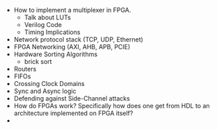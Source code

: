 * How to implement a multiplexer in FPGA. 
	* Talk about LUTs
	* Verilog Code
	* Timing Implications
* Network protocol stack (TCP, UDP, Ethernet)
* FPGA Networking (AXI, AHB, APB, PCIE)
* Hardware Sorting Algorithms
	* brick sort
* Routers
* FIFOs
* Crossing Clock Domains
* Sync and Async logic
* Defending against Side-Channel attacks
* How do FPGAs work? Specifically how does one get from HDL to an architecture implemented on FPGA itself?
* 